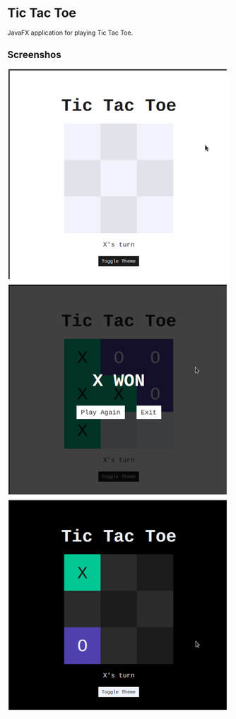 # Tic Tac Toe

JavaFX application for playing Tic Tac Toe.

## Screenshos

![Image](./images/empty-board.png)
![Image](./images/winner.png)
![Image](./images/dark-mode.png)
